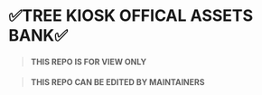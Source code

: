 # ✅TREE KIOSK OFFICAL ASSETS BANK✅

> #### THIS REPO IS FOR VIEW ONLY

> #### THIS REPO CAN BE EDITED BY MAINTAINERS
